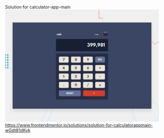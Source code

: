 Solution for calculator-app-main
![Design preview for the Calculator app coding challenge](./design/desktop-preview.jpg)
https://www.frontendmentor.io/solutions/solution-for-calculatorappmain-wGdt81dKyk
